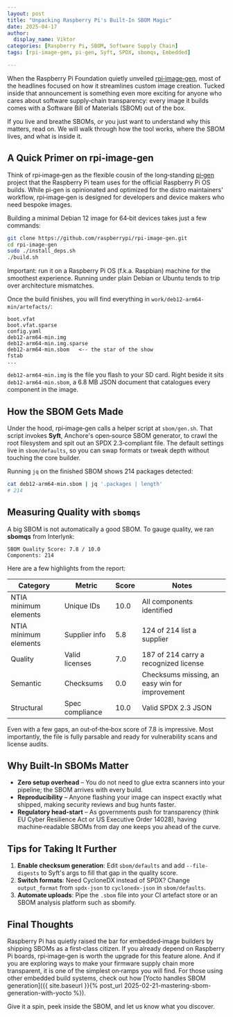 ```yaml
---
layout: post
title: "Unpacking Raspberry Pi's Built‑In SBOM Magic"
date: 2025-04-17
author:
  display_name: Viktor
categories: [Raspberry Pi, SBOM, Software Supply Chain]
tags: [rpi-image-gen, pi-gen, Syft, SPDX, sbomqs, Embedded]

---
```


When the Raspberry Pi Foundation quietly unveiled [rpi‑image‑gen](https://github.com/raspberrypi/rpi-image-gen), most of the headlines focused on how it streamlines custom image creation. Tucked inside that announcement is something even more exciting for anyone who cares about software supply‑chain transparency: every image it builds comes with a Software Bill of Materials (SBOM) out of the box.

If you live and breathe SBOMs, or you just want to understand why this matters, read on. We will walk through how the tool works, where the SBOM lives, and what is inside it.

## A Quick Primer on rpi‑image‑gen

Think of rpi‑image‑gen as the flexible cousin of the long‑standing [pi‑gen](https://github.com/RPi-Distro/pi-gen) project that the Raspberry Pi team uses for the official Raspberry Pi OS builds. While pi‑gen is opinionated and optimized for the distro maintainers' workflow, rpi‑image‑gen is designed for developers and device makers who need bespoke images.

Building a minimal Debian 12 image for 64‑bit devices takes just a few commands:

```bash
git clone https://github.com/raspberrypi/rpi-image-gen.git
cd rpi-image-gen
sudo ./install_deps.sh
./build.sh
```

Important: run it on a Raspberry Pi OS (f.k.a. Raspbian) machine for the smoothest experience. Running under plain Debian or Ubuntu tends to trip over architecture mismatches.

Once the build finishes, you will find everything in `work/deb12-arm64-min/artefacts/`:

```text
boot.vfat
boot.vfat.sparse
config.yaml
deb12-arm64-min.img
deb12-arm64-min.img.sparse
deb12-arm64-min.sbom   <-- the star of the show
fstab
...
```

`deb12-arm64-min.img` is the file you flash to your SD card. Right beside it sits `deb12-arm64-min.sbom`, a 6.8 MB JSON document that catalogues every component in the image.

## How the SBOM Gets Made

Under the hood, rpi‑image‑gen calls a helper script at `sbom/gen.sh`. That script invokes **Syft**, Anchore's open‑source SBOM generator, to crawl the root filesystem and spit out an SPDX 2.3‑compliant file. The default settings live in `sbom/defaults`, so you can swap formats or tweak depth without touching the core builder.

Running `jq` on the finished SBOM shows 214 packages detected:

```bash
cat deb12-arm64-min.sbom | jq '.packages | length'
# 214
```

## Measuring Quality with `sbomqs`

A big SBOM is not automatically a good SBOM. To gauge quality, we ran **sbomqs** from Interlynk:

```
SBOM Quality Score: 7.8 / 10.0
Components: 214
```

Here are a few highlights from the report:

| Category              | Metric          | Score | Notes                                          |
| --------------------- | --------------- | ----- | ---------------------------------------------- |
| NTIA minimum elements | Unique IDs      | 10.0  | All components identified                      |
| NTIA minimum elements | Supplier info   | 5.8   | 124 of 214 list a supplier                     |
| Quality               | Valid licenses  | 7.0   | 187 of 214 carry a recognized license          |
| Semantic              | Checksums       | 0.0   | Checksums missing, an easy win for improvement |
| Structural            | Spec compliance | 10.0  | Valid SPDX 2.3 JSON                            |

Even with a few gaps, an out‑of‑the‑box score of 7.8 is impressive. Most importantly, the file is fully parsable and ready for vulnerability scans and license audits.

## Why Built‑In SBOMs Matter

- **Zero setup overhead** – You do not need to glue extra scanners into your pipeline; the SBOM arrives with every build.
- **Reproducibility** – Anyone flashing your image can inspect exactly what shipped, making security reviews and bug hunts faster.
- **Regulatory head‑start** – As governments push for transparency (think EU Cyber Resilience Act or US Executive Order 14028), having machine‑readable SBOMs from day one keeps you ahead of the curve.

## Tips for Taking It Further

1. **Enable checksum generation**: Edit `sbom/defaults` and add `--file-digests` to Syft's args to fill that gap in the quality score.
2. **Switch formats**: Need CycloneDX instead of SPDX? Change `output_format` from `spdx-json` to `cyclonedx-json` in `sbom/defaults`.
3. **Automate uploads**: Pipe the `.sbom` file into your CI artefact store or an SBOM analysis platform such as sbomify.

## Final Thoughts

Raspberry Pi has quietly raised the bar for embedded‑image builders by shipping SBOMs as a first‑class citizen. If you already depend on Raspberry Pi boards, rpi‑image‑gen is worth the upgrade for this feature alone. And if you are exploring ways to make your firmware supply chain more transparent, it is one of the simplest on‑ramps you will find. For those using other embedded build systems, check out how [Yocto handles SBOM generation]({{ site.baseurl }}{% post_url 2025-02-21-mastering-sbom-generation-with-yocto %}).

Give it a spin, peek inside the SBOM, and let us know what you discover.

